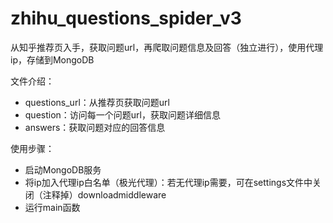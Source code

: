 # zhihu_questions_spider_v3
从知乎推荐页入手，获取问题url，再爬取问题信息及回答（独立进行），使用代理ip，存储到MongoDB

文件介绍：
- questions_url：从推荐页获取问题url
- question：访问每一个问题url，获取问题详细信息
- answers：获取问题对应的回答信息

使用步骤：
- 启动MongoDB服务
- 将ip加入代理ip白名单（极光代理）：若无代理ip需要，可在settings文件中关闭（注释掉）downloadmiddleware
- 运行main函数
